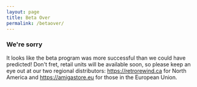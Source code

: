 ```yaml
---
layout: page
title: Beta Over
permalink: /betaover/
---
```


### We're sorry

It looks like the beta program was more successful than we could have predicted! Don't fret, retail units will be available soon, so please keep an eye out at our two regional distributors: <https://retrorewind.ca> for North America and <https://amigastore.eu> for those in the European Union.
